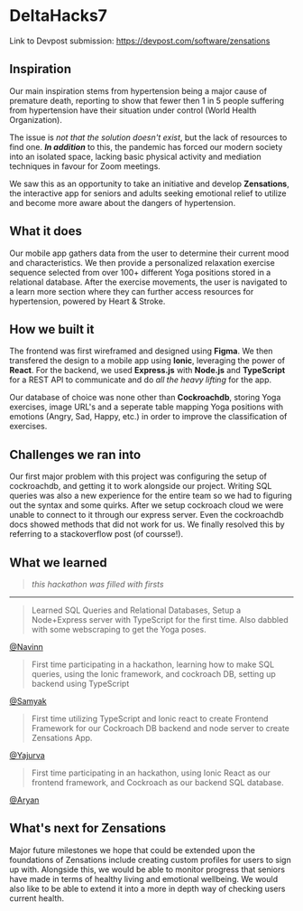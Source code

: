 # DeltaHacks7

Link to Devpost submission: https://devpost.com/software/zensations

## Inspiration

Our main inspiration stems from hypertension being a major cause of premature death, reporting to show that fewer then 1 in 5 people suffering from hypertension have their situation under control (World Health Organization). 

The issue is *not that the solution doesn't exist*, but the lack of resources to find one. **_In addition_** to this, the pandemic has forced our modern society into an isolated space, lacking basic physical activity  and mediation techniques in favour for Zoom meetings.

We saw this as an opportunity to take an initiative and develop **Zensations**, the interactive app for seniors and adults seeking emotional relief to utilize and become more aware about the dangers of hypertension.

## What it does

Our mobile app gathers data from the user to determine their current mood and characteristics. We then provide a personalized relaxation exercise sequence selected from over 100+ different Yoga positions stored in a relational database. After the exercise movements, the user is navigated to a learn more section where they can further access resources for hypertension, powered by Heart & Stroke.

## How we built it

The frontend was first wireframed and designed using **Figma**. We then transfered the design to a mobile app using **Ionic**, leveraging the power of **React**. For the backend, we used **Express.js** with **Node.js** and **TypeScript** for a REST API to communicate and do *all the heavy lifting* for the app.

Our database of choice was none other than **Cockroachdb**, storing Yoga exercises, image URL's and a seperate table mapping Yoga positions with emotions (Angry, Sad, Happy, etc.) in order to improve the classification of exercises. 

## Challenges we ran into
Our first major problem with this project was configuring the setup of cockroachdb, and getting it to work alongside our project. Writing SQL queries was also a new experience for the entire team so we had to figuring out the syntax and some quirks.
After we setup cockroach cloud we were unable to connect to it through our express server. Even the cockroachdb docs showed methods that did not work for us. We finally resolved this by referring to a stackoverflow post (of coursse!). 

## What we learned  
> *this hackathon was filled with firsts*    
   
---  
    
> Learned SQL Queries and Relational Databases, Setup a Node+Express server with TypeScript for the first time. Also dabbled with some webscraping to get the Yoga poses.    
  
[@Navinn](https://navn.me)  
  
> First time participating in a hackathon, learning how to make SQL queries, using the Ionic framework, and cockroach DB, setting up backend using TypeScript
  
[@Samyak](https://samyakmehta.me)

> First time utilizing TypeScript and Ionic react to create Frontend Framework for our Cockroach DB backend and node server to create Zensations App.
  
[@Yajurva](https://yajurvatrivedi.me)
  
> First time participating in an hackathon, using Ionic React as our frontend framework, and Cockroach as our backend SQL database.  
  
[@Aryan](https://arypat.me)

## What's next for Zensations

Major future milestones we hope that could be extended upon the foundations of Zensations include creating custom profiles for users to sign up with. Alongside this, we would be able to monitor progress that seniors have made in terms of healthy living and emotional wellbeing. We would also like to be able to extend it into a more in depth way of checking users current health.
